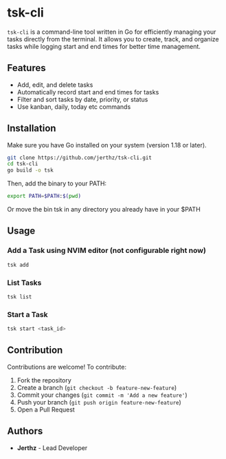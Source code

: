 
# tsk-cli

`tsk-cli` is a command-line tool written in Go for efficiently managing your tasks directly from the terminal. It allows you to create, track, and organize tasks while logging start and end times for better time management.

## Features

- Add, edit, and delete tasks
- Automatically record start and end times for tasks
- Filter and sort tasks by date, priority, or status
- Use kanban, daily, today etc commands 

## Installation

Make sure you have Go installed on your system (version 1.18 or later).

```bash
git clone https://github.com/jerthz/tsk-cli.git
cd tsk-cli
go build -o tsk
```

Then, add the binary to your PATH:

```bash
export PATH=$PATH:$(pwd)
```

Or move the bin tsk in any directory you already have in your $PATH

## Usage

### Add a Task using NVIM editor (not configurable right now)

```bash
tsk add
```

### List Tasks

```bash
tsk list
```

### Start a Task

```bash
tsk start <task_id>
```

## Contribution

Contributions are welcome! To contribute:

1. Fork the repository
2. Create a branch (`git checkout -b feature-new-feature`)
3. Commit your changes (`git commit -m 'Add a new feature'`)
4. Push your branch (`git push origin feature-new-feature`)
5. Open a Pull Request

## Authors

- **Jerthz** - Lead Developer
